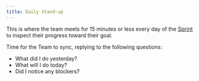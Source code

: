 ```yaml
---
title: Daily Stand-up
---
```

This is where the team meets for 15 minutes or less every day of the [Sprint](agile-project-management/scrum/sprint.md) to inspect their progress toward their goal.

Time for the Team to sync, replying to the following questions:
- What did I do yesterday?
- What will I do today?
- Did I notice any blockers?